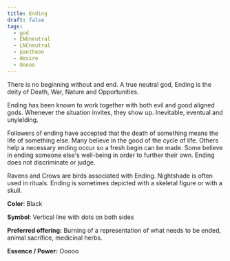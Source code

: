 ```yaml
---
title: Ending
draft: false
tags:
  - god
  - ENGneutral
  - LNCneutral
  - pantheon
  - desire
  - Ooooo
---
```

There is no beginning without and end. A true neutral god, Ending is the deity of Death, War, Nature and Opportunities. 

Ending has been known to work together with both evil and good aligned gods. Whenever the situation invites, they show up. Inevitable, eventual and unyielding.

Followers of ending have accepted that the death of something means the life of something else. Many believe in the good of the cycle of life. Others help a necessary ending occur so a fresh begin can be made. Some believe in ending someone else's well-being in order to further their own. Ending does not discriminate or judge.

Ravens and Crows are birds associated with Ending. Nightshade is often used in rituals. Ending is sometimes depicted with a skeletal figure or with a skull.

**Color**: Black

**Symbol**: Vertical line with dots on both sides

**Preferred offering:** Burning of a representation of what needs to be ended, animal sacrifice, medicinal herbs.

**Essence / Power:** Ooooo




